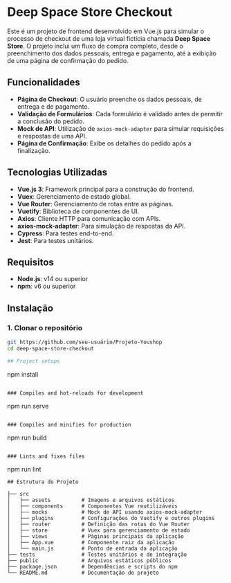 # Deep Space Store Checkout

Este é um projeto de frontend desenvolvido em Vue.js para simular o processo de checkout de uma loja virtual fictícia chamada **Deep Space Store**. O projeto inclui um fluxo de compra completo, desde o preenchimento dos dados pessoais, entrega e pagamento, até a exibição de uma página de confirmação do pedido.

## Funcionalidades

- **Página de Checkout**: O usuário preenche os dados pessoais, de entrega e de pagamento.
- **Validação de Formulários**: Cada formulário é validado antes de permitir a conclusão do pedido.
- **Mock de API**: Utilização de `axios-mock-adapter` para simular requisições e respostas de uma API.
- **Página de Confirmação**: Exibe os detalhes do pedido após a finalização.

## Tecnologias Utilizadas

- **Vue.js 3**: Framework principal para a construção do frontend.
- **Vuex**: Gerenciamento de estado global.
- **Vue Router**: Gerenciamento de rotas entre as páginas.
- **Vuetify**: Biblioteca de componentes de UI.
- **Axios**: Cliente HTTP para comunicação com APIs.
- **axios-mock-adapter**: Para simulação de respostas da API.
- **Cypress**: Para testes end-to-end.
- **Jest**: Para testes unitários.

## Requisitos

- **Node.js**: v14 ou superior
- **npm**: v6 ou superior

## Instalação

### 1. Clonar o repositório

```bash
git https://github.com/seu-usuário/Projeto-Youshop
cd deep-space-store-checkout

## Project setups
```
npm install
```

### Compiles and hot-reloads for development
```
npm run serve
```

### Compiles and minifies for production
```
npm run build
```

### Lints and fixes files
```
npm run lint
```
## Estrutura do Projeto

├── src
│   ├── assets          # Imagens e arquivos estáticos
│   ├── components      # Componentes Vue reutilizáveis
│   ├── mocks           # Mock de API usando axios-mock-adapter
│   ├── plugins         # Configurações do Vuetify e outros plugins
│   ├── router          # Definição das rotas do Vue Router
│   ├── store           # Vuex para gerenciamento de estado
│   ├── views           # Páginas principais da aplicação
│   ├── App.vue         # Componente raiz da aplicação
│   └── main.js         # Ponto de entrada da aplicação
├── tests               # Testes unitários e de integração
├── public              # Arquivos estáticos públicos
├── package.json        # Dependências e scripts do npm
└── README.md           # Documentação do projeto

